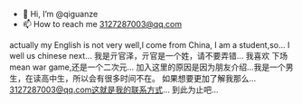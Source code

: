 - 👋 Hi, I’m @qiguanze
- 📫 How to reach me 3127287003@qq.com

<!---
qiguanze/qiguanze is a ✨ special ✨ repository because its `README.md` (this file) appears on your GitHub profile.
You can click the Preview link to take a look at your changes.
--->
actually my English is not very well,l come from China, I am a student,so…
I well us chinese next…
我是亓官泽，亓官是一个姓，请不要弄错…
我喜欢 下场 mean war game,还是一个二次元…
加入这里的原因是因为朋友介绍…我是一个男生，在读高中生，所以会有很多时间不在。
如果想要更加了解我那么…
3127287003@qq.com这就是我的联系方式…
到此为止吧…
